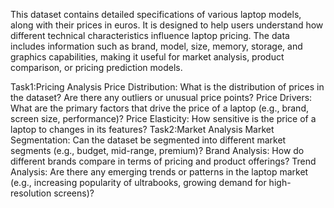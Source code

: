 This dataset contains detailed specifications of various laptop models, along with their prices in euros. It is designed to help users understand how different technical characteristics influence laptop pricing. The data includes information such as brand, model, size, memory, storage, and graphics capabilities, making it useful for market analysis, product comparison, or pricing prediction models.


Task1:Pricing Analysis
Price Distribution: What is the distribution of prices in the dataset? Are there any outliers or unusual price points?
Price Drivers: What are the primary factors that drive the price of a laptop (e.g., brand, screen size, performance)?
Price Elasticity: How sensitive is the price of a laptop to changes in its features?
Task2:Market Analysis
Market Segmentation: Can the dataset be segmented into different market segments (e.g., budget, mid-range, premium)?
Brand Analysis: How do different brands compare in terms of pricing and product offerings?
Trend Analysis: Are there any emerging trends or patterns in the laptop market (e.g., increasing popularity of ultrabooks, growing demand for high-resolution screens)?
